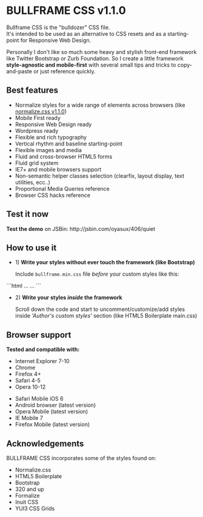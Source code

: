 <h1>BULLFRAME CSS v1.1.0</h1>
<p>Bullframe CSS is the "bulldozer" CSS file.<br>
It's intended to be used as an alternative to CSS resets and as a starting-point for Responsive Web Design.</p>
<p>Personally I don't like so much some heavy and stylish front-end framework like Twitter Bootstrap or Zurb Foundation. So I create a little framework <b>style-agnostic and mobile-first</b> with several small tips and tricks to copy-and-paste or just reference quickly.


<h2>Best features</h2>
<ul>
  <li>Normalize styles for a wide range of elements across browsers (like 
  <a href="https://github.com/necolas/normalize.css/tree/v1.1.0">normalize.css v1.1.0</a>)</li>
  <li>Mobile First ready</li>
  <li>Responsive Web Design ready</li>
  <li>Wordpress ready</li>
  <li>Flexible and rich typography</li>
  <li>Vertical rhythm and baseline starting-point</li>
  <li>Flexible images and media</li>
  <li>Fluid and cross-browser HTML5 forms</li>
  <li>Fluid grid system</li>
  <li>IE7+ and mobile browsers support</li>
  <li>Non-semantic helper classes selection (clearfix, layout display, text utilities, ecc..)</li>
  <li>Proportional Media Queries reference</li>
  <li>Browser CSS hacks reference</li>
</ul>


<h2>Test it now</h2>
<p><b>Test the demo</b> on JSBin: http://jsbin.com/oyasux/406/quiet</p>


<h2>How to use it</h2>
<ul>
  <li>
    <p>1) <b>Write your styles without ever touch the framework (like Bootstrap)</b></p>
    <p>Include <code>bullframe.min.css</code> file <i>before</i> your custom styles like this:</p>
  </li>
</ul>
    ```html
    <!doctype html>
    <html>
    <head>
    ...
    <meta name="viewport" content="width=device-width, initial-scale=1.0">
    <link rel="stylesheet" src="bullframe.min.css">
    <link rel="stylesheet" src="your-styles.css">
    ...
    ```
<ul>
  <li>
    <p>2) <b>Write your styles <i>inside</i> the framework</b></p>
  <p>Scroll down the code and start to uncomment/customize/add styles inside
<i>'Author's custom styles'</i> section (like HTML5 Boilerplate main.css)</p>
  </li>
</ul>

<h2>Browser support</h2>
<b>Tested and compatible with:</b>
<ul>
  <li>Internet Explorer 7-10</li>
  <li>Chrome</li>
  <li>Firefox 4+</li>
  <li>Safari 4-5</li>
  <li>Opera 10-12</li>
</ul>
<ul>
  <li>Safari Mobile iOS 6</li>
  <li>Android browser (latest version)</li>
  <li>Opera Mobile (latest version)</li>
  <li>IE Mobile 7</li>
  <li>Firefox Mobile (latest version)</li>
</ul>


<h2>Acknowledgements</h2>
BULLFRAME CSS incorporates some of the styles found on:
<ul>
  <li>Normalize.css</li>
  <li>HTML5 Boilerplate</li>
  <li>Bootstrap</li>
  <li>320 and up</li>
  <li>Formalize</li>
  <li>Inuit CSS</li>
  <li>YUI3 CSS Grids</li>
</ul>
